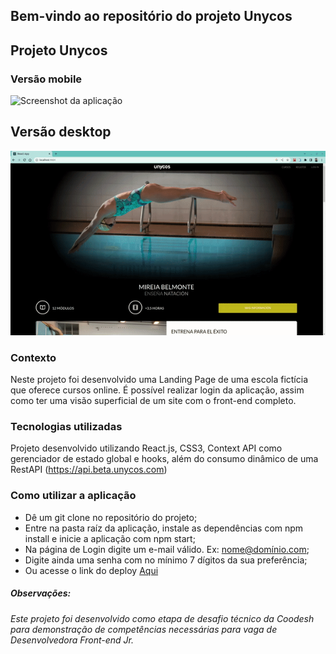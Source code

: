 ## **Bem-vindo ao repositório do projeto Unycos**

## Projeto Unycos
### Versão mobile
![Screenshot da aplicação](unyco-mobile.gif)

## Versão desktop
![Screenshot da aplicação](desktop-unyco.gif)

### Contexto
Neste projeto foi desenvolvido uma Landing Page de uma escola fictícia que oferece cursos online. É possível realizar login da aplicação, assim como ter uma visão superficial de um site com o front-end completo.

### Tecnologias utilizadas
Projeto desenvolvido utilizando React.js, CSS3, Context API como gerenciador de estado global e hooks, além do consumo dinâmico de uma RestAPI (https://api.beta.unycos.com)

### Como utilizar a aplicação
- Dê um git clone no repositório do projeto;
- Entre na pasta raíz da aplicação, instale as dependências com npm install e inicie a aplicação com npm start;
- Na página de Login digite um e-mail válido. Ex: nome@domínio.com;
- Digite ainda uma senha com no mínimo 7 dígitos da sua preferência;
- Ou acesse o link do deploy <a href="https://unyco.vercel.app/">Aqui</a>

##### Observações:
###### Este projeto foi desenvolvido como etapa de desafio técnico da Coodesh para demonstração de competências necessárias para vaga de Desenvolvedora Front-end Jr.
